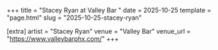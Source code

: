 +++
title = "Stacey Ryan at Valley Bar "
date = 2025-10-25
template = "page.html"
slug = "2025-10-25-stacey-ryan"

[extra]
artist = "Stacey Ryan"
venue = "Valley Bar"
venue_url = "https://www.valleybarphx.com/"
+++
